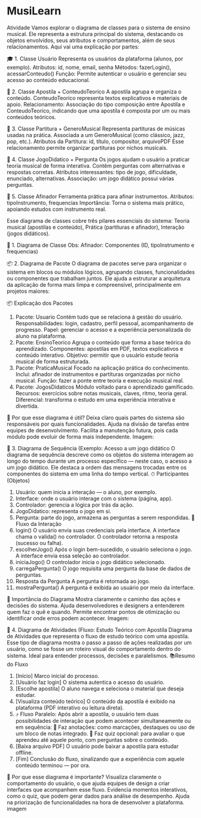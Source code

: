 # MusiLearn

Atividade
 Vamos explorar o diagrama de classes para o sistema de ensino musical. Ele representa a estrutura principal do sistema, destacando os
 objetos envolvidos, seus atributos e comportamentos, além de seus relacionamentos. Aqui vai uma explicação por partes:
 
 🎓 1. Classe Usuário
 Representa os usuários da plataforma (alunos, por exemplo).
 Atributos: id, nome, email, senha
 Métodos: fazerLogin(), acessarConteudo()
 Função: Permite autenticar o usuário e gerenciar seu acesso ao conteúdo educacional.
 
 📘 2. Classe Apostila + ConteudoTeorico
A apostila agrupa e organiza o conteúdo.
ConteudoTeorico representa textos explicativos e materiais de apoio.
Relacionamento: Associação do tipo composição entre Apostila e 
ConteudoTeorico, indicando que uma apostila é composta por um ou mais conteúdos teóricos.

 🎵 3. Classe Partitura + GeneroMusical
 Representa partituras de músicas usadas na prática.
 Associada a um GeneroMusical (como clássico, jazz, pop, etc.).
 Atributos da Partitura: id, título, compositor, arquivoPDF
 Esse relacionamento permite organizar partituras por nichos musicais.
 
 🧠 4. Classe JogoDidatico + Pergunta
Os jogos ajudam o usuário a praticar teoria musical de forma interativa.
 Contêm perguntas com alternativas e respostas corretas.
 Atributos interessantes: tipo de jogo, dificuldade, enunciado, alternativas.
 Associação: um jogo didático possui várias perguntas.
 
 🎻 5. Classe Afinador
 Ferramenta prática para afinar instrumentos.
 Atributos: tipoInstrumento, frequencias
 Importância: Torna o sistema mais prático, apoiando estudos com instrumento real.
 
 Esse diagrama de classes cobre três pilares essenciais do sistema:
 Teoria musical (apostilas e conteúdo),
 Prática (partituras e afinador),
 Interação (jogos didáticos).
 
 🎼 1. Diagrama de Classe
Obs: Afinador: Componentes (ID, tipoInstrumento e frequencias)

 
 
 📦 2. Diagrama de Pacote
 O diagrama de pacotes serve para organizar o sistema em blocos ou
 módulos lógicos, agrupando classes, funcionalidades ou componentes que trabalham juntos.
 Ele ajuda a estruturar a arquitetura da aplicação de forma mais limpa e compreensível,
 principalmente em projetos maiores:
 
 📦 Explicação dos Pacotes
1. Pacote: Usuario
 Contém tudo que se relaciona à gestão do usuário.
 Responsabilidades: login, cadastro, perfil pessoal, acompanhamento de progresso.
 Papel: gerenciar o acesso e a experiência personalizada do aluno na plataforma.
 2. Pacote: EnsinoTeorico
 Agrupa o conteúdo que forma a base teórica do aprendizado.
 Componentes: apostilas em PDF, textos explicativos e conteúdo interativo.
 Objetivo: permitir que o usuário estude teoria musical de forma estruturada.
 3. Pacote: PraticaMusical
 Focado na aplicação prática do conhecimento.
 Inclui: afinador de instrumentos e partituras organizadas por nicho musical.
 Função: fazer a ponte entre teoria e execução musical real.
 4. Pacote: JogosDidaticos
 Módulo voltado para o aprendizado gamificado.
 Recursos: exercícios sobre notas musicais, claves, ritmo, teoria geral.
 Diferencial: transforma o estudo em uma experiência interativa e divertida.

 🎯 Por que esse diagrama é útil?
 Deixa claro quais partes do sistema são responsáveis por quais funcionalidades.
 Ajuda na divisão de tarefas entre equipes de desenvolvimento.
 Facilita a manutenção futura, pois cada módulo pode evoluir de forma mais independente.
Imagem:




 🔁 3. Diagrama de Sequência (Exemplo: Acesso a um jogo didático
 O diagrama de sequência descreve como os objetos do sistema
 interagem ao longo do tempo durante um processo específico — neste caso, o acesso a um
 jogo didático. Ele destaca a ordem das mensagens trocadas entre os componentes do
 sistema em uma linha do tempo vertical.
 ⏱ Participantes (Objetos)
 1. Usuário: quem inicia a interação — o aluno, por exemplo.
 2. Interface: onde o usuário interage com o sistema (página, app).
 3. Controlador: gerencia a lógica por trás da ação.
 4. JogoDidatico: representa o jogo em si.
 5. Pergunta: parte do jogo, armazena as perguntas a serem respondidas.
 🔁 Fluxo da Interação
 1. login()
 O usuário envia suas credenciais pela interface.
 A interface chama o valida() no controlador.
 O controlador retorna a resposta (sucesso ou falha).
 2. escolherJogo()
 Após o login bem-sucedido, o usuário seleciona o jogo.
 A interface envia essa seleção ao controlador.
 3. iniciaJogo()
 O controlador inicia o jogo didático selecionado.
 4. carregaPergunta()
 O jogo requisita uma pergunta da base de dados de perguntas.
 5. Resposta da Pergunta
 A pergunta é retornada ao jogo.
 6. mostraPergunta()
 A pergunta é exibida ao usuário por meio da interface.

 🎯 Importância do Diagrama
 Mostra claramente o caminho das ações e decisões do sistema.
 Ajuda desenvolvedores e designers a entenderem quem faz o quê e quando.
 Permite encontrar pontos de otimização ou identificar onde erros podem acontecer.
Imagem:




 🔄 4. Diagrama de Atividades (Fluxo: Estudo Teórico com Apostila
 Diagrama de Atividades que representa o fluxo de estudo teórico com uma apostila.
 Esse tipo de diagrama mostra o passo a passo de ações realizadas por um usuário, como se fosse um roteiro visual do comportamento dentro
 do sistema. Ideal para entender processos, decisões e paralelismos.
 📚Resumo do Fluxo
 1. [Início]
 Marco inicial do processo.
 2. [Usuário faz login]
 O sistema autentica o acesso do usuário.
 3. [Escolhe apostila]
 O aluno navega e seleciona o material que deseja estudar.
 4. [Visualiza conteúdo teórico]
O conteúdo da apostila é exibido na plataforma (PDF interativo ou leitura direta).
 5. ⤴ Fluxo Paralelo:
 Após abrir a apostila, o usuário tem duas possibilidades de interação que podem
 acontecer simultaneamente ou em sequência:
 📝 Faz anotações: como marcações, destaques ou uso de um bloco de notas
 integrado.
 🧠 Faz quiz opcional: para avaliar o que aprendeu até aquele ponto, com
 perguntas sobre o conteúdo.
 6. [Baixa arquivo PDF]
 O usuário pode baixar a apostila para estudar offline.
 7. [Fim]
 Conclusão do fluxo, sinalizando que a experiência com aquele conteúdo terminou —
 por ora.


 🧩 Por que esse diagrama é importante?
 Visualiza claramente o comportamento do usuário, o que ajuda equipes de design a
 criar interfaces que acompanhem esse fluxo.
 Evidencia momentos interativos, como o quiz, que podem gerar dados para análise de
 desempenho.
 Ajuda na priorização de funcionalidades na hora de desenvolver a plataforma.
imagem
